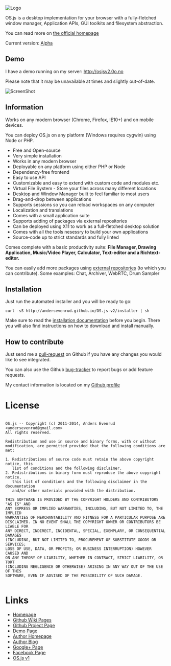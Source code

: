 ![Logo](https://raw.githubusercontent.com/andersevenrud/OS.js-v2/master/doc/logo-normal.png)

OS.js is a desktop implementation for your browser with a fully-fletched window manager, Application APIs, GUI toolkits and filesystem abstraction.

You can read more on [the official homepage](http://andersevenrud.github.io/OS.js-v2/)

Current version: [Alpha](https://github.com/andersevenrud/OS.js-v2/wiki/Current-Version)

## Demo

I have a demo running on my server: http://osjsv2.0o.no

Please note that it may be unavailable at times and slightly out-of-date.

![ScreenShot](https://raw.githubusercontent.com/andersevenrud/OS.js-v2/master/doc/screenshot.png)

## Information

Works on any modern browser (Chrome, Firefox, IE10+) and on mobile devices.

You can deploy OS.js on any platform (Windows requires cygwin) using Node or PHP.

* Free and Open-source
* Very simple installation
* Works in any modern browser
* Deployable on any platform using either PHP or Node
* Dependency-free frontend
* Easy to use API
* Customizable and easy to extend with custom code and modules etc.
* Virtual File System - Store your files across many different locations
* Desktop and Window Manager built to feel familiar to most users
* Drag-and-drop between applications
* Supports sessions so you can reload workspaces on any computer
* Localization and translations
* Comes with a small application suite
* Supports adding of packages via external repositories
* Can be deployed using X11 to work as a full-fletched desktop solution
* Comes with all the tools nesessry to build your own applications
* Source-code up to strict standards and fully linted

Comes complete with a basic productivity suite: **File Manager, Drawing Application, Music/Video Player, Calculator, Text-editor and a Richtext-editor.**

You can easily add more packages using [external repositories](https://github.com/andersevenrud/OS.js-v2/wiki/Package-Repositories) (to which you can contribute). Some examples: Chat, Archiver, WebRTC, Drum Sampler

## Installation

Just run the automated installer and you will be ready to go:

```
curl -sS http://andersevenrud.github.io/OS.js-v2/installer | sh
```

Make sure to read the [installation documentation](https://github.com/andersevenrud/OS.js-v2/blob/master/INSTALL.md) before you begin. There you will also find instructions on how to download and install manually.

## How to contribute

Just send me a [pull-request](https://github.com/andersevenrud/OS.js-v2/pulls) on Github if you have any changes you would like to see integrated.

You can also use the Github [bug-tracker](https://github.com/andersevenrud/OS.js-v2/issues) to report bugs or add feature requests.

My contact information is located on my [Github profile](https://github.com/andersevenrud)

# License

```

OS.js -- Copyright (c) 2011-2014, Anders Evenrud <andersevenrud@gmail.com>
All rights reserved.

Redistribution and use in source and binary forms, with or without
modification, are permitted provided that the following conditions are met: 

1. Redistributions of source code must retain the above copyright notice, this
   list of conditions and the following disclaimer. 
2. Redistributions in binary form must reproduce the above copyright notice,
   this list of conditions and the following disclaimer in the documentation
   and/or other materials provided with the distribution. 

THIS SOFTWARE IS PROVIDED BY THE COPYRIGHT HOLDERS AND CONTRIBUTORS "AS IS" AND
ANY EXPRESS OR IMPLIED WARRANTIES, INCLUDING, BUT NOT LIMITED TO, THE IMPLIED
WARRANTIES OF MERCHANTABILITY AND FITNESS FOR A PARTICULAR PURPOSE ARE
DISCLAIMED. IN NO EVENT SHALL THE COPYRIGHT OWNER OR CONTRIBUTORS BE LIABLE FOR
ANY DIRECT, INDIRECT, INCIDENTAL, SPECIAL, EXEMPLARY, OR CONSEQUENTIAL DAMAGES
(INCLUDING, BUT NOT LIMITED TO, PROCUREMENT OF SUBSTITUTE GOODS OR SERVICES;
LOSS OF USE, DATA, OR PROFITS; OR BUSINESS INTERRUPTION) HOWEVER CAUSED AND
ON ANY THEORY OF LIABILITY, WHETHER IN CONTRACT, STRICT LIABILITY, OR TORT
(INCLUDING NEGLIGENCE OR OTHERWISE) ARISING IN ANY WAY OUT OF THE USE OF THIS
SOFTWARE, EVEN IF ADVISED OF THE POSSIBILITY OF SUCH DAMAGE.


```

# Links
* [Homepage](http://andersevenrud.github.io/OS.js-v2/)
* [Github Wiki Pages](https://github.com/andersevenrud/OS.js-v2/wiki)
* [Github Project Page](https://github.com/andersevenrud/OS.js-v2)
* [Demo Page](http://osjsv2.0o.no/)
* [Author Homepage](http://andersevenrud.github.io/)
* [Author Blog](http://anderse.wordpress.com)
* [Google+ Page](https://plus.google.com/b/113399210633478618934/113399210633478618934)
* [Facebook Page](https://www.facebook.com/pages/OSjs/226644300734574)
* [OS.js v1](http://andersevenrud.github.com/OS.js)
